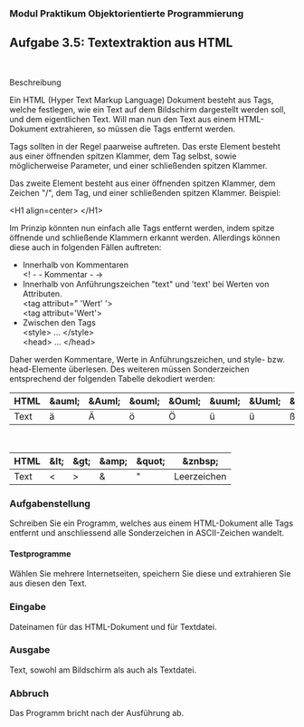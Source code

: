 ### Modul Praktikum Objektorientierte Programmierung

## Aufgabe 3.5: Textextraktion aus HTML
<br>

Beschreibung

Ein HTML (Hyper Text Markup Language) Dokument besteht aus Tags, welche festlegen, wie ein Text auf dem Bildschirm dargestellt werden soll, und dem eigentlichen Text. Will man nun den Text aus einem HTML-Dokument extrahieren, so müssen die Tags entfernt werden.

Tags sollten in der Regel paarweise auftreten. Das erste Element besteht aus einer öffnenden spitzen Klammer, dem Tag selbst, sowie möglicherweise Parameter, und einer schließenden spitzen Klammer.

Das zweite Element besteht aus einer öffnenden spitzen Klammer, dem Zeichen "/", dem Tag, und einer schließenden spitzen Klammer. Beispiel:

\<H1 align=center> \</H1>

Im Prinzip könnten nun einfach alle Tags entfernt werden, indem spitze öffnende und schließende Klammern erkannt werden. Allerdings können diese auch in folgenden Fällen auftreten:

* Innerhalb von Kommentaren
    <br><! - - Kommentar - ->
* Innerhalb von Anführungszeichen "text" und 'text' bei Werten von Attributen.
    <br><tag attribut=" 'Wert' '> <br>\<tag attribut='Wert'>
* Zwischen den Tags
    <br>\<style> ... \</style><br>
    \<head> ... \</head>

Daher werden Kommentare, Werte in Anführungszeichen, und style- bzw. head-Elemente überlesen. Des weiteren müssen Sonderzeichen entsprechend der folgenden Tabelle dekodiert werden:

|HTML|\&auml;|\&Auml;|\&ouml;|\&Ouml;|\&uuml;|\&Uuml;|\&szlig;|
--- | --- | ---| ---|---| ---| ---| ---| 
|Text|ä|Ä|ö|Ö|ü|ü|ß|

<br>

|HTML|\&lt;|\&gt;|\&amp;|\&quot;|\&znbsp;|
---| ---|---|---|---|---|
|Text|<|>|&|"|Leerzeichen|


### Aufgabenstellung

Schreiben Sie ein Programm, welches aus einem HTML-Dokument alle Tags entfernt und anschliessend alle Sonderzeichen in ASCII-Zeichen wandelt.
<br>

#### Testprogramme

Wählen Sie mehrere Internetseiten, speichern Sie diese und extrahieren Sie aus diesen den Text.
<br>

### Eingabe
Dateinamen für das HTML-Dokument und für Textdatei.

### Ausgabe
Text, sowohl am Bildschirm als auch als Textdatei.

### Abbruch
Das Programm bricht nach der Ausführung ab.
